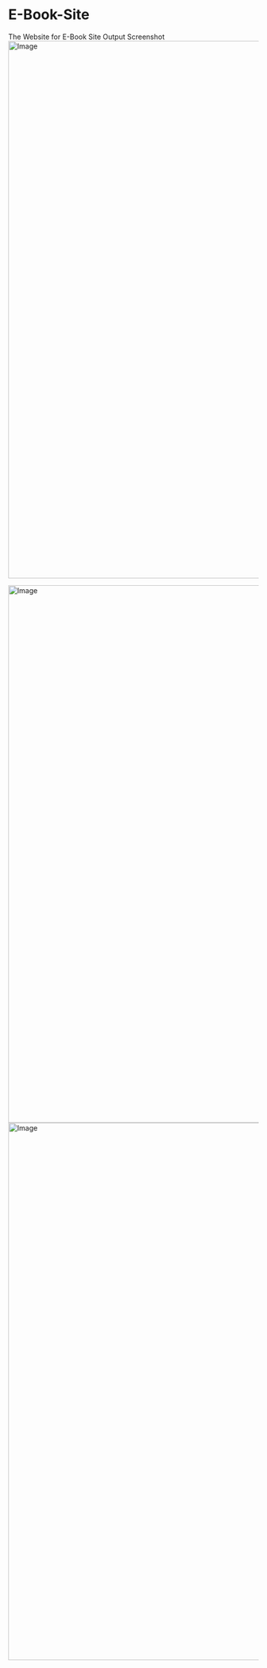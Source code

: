 # E-Book-Site
The Website for E-Book Site 
Output Screenshot
<img width="1920" height="1080" alt="Image" src="https://github.com/user-attachments/assets/c3177d4f-5050-4111-9d0b-acb90cc43f1c" />

<img width="1920" height="1080" alt="Image" src="https://github.com/user-attachments/assets/aa42ec7f-a0d8-4819-8f6b-09dd589101df" />

<img width="1920" height="1080" alt="Image" src="https://github.com/user-attachments/assets/4c7c9d44-ac29-4bdb-879c-47b940bdb290" />
